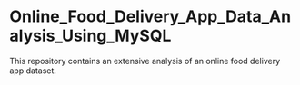 # Online_Food_Delivery_App_Data_Analysis_Using_MySQL
This repository contains an extensive analysis of an online food delivery app dataset.
